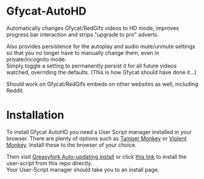 # Gfycat-AutoHD
Automatically changes Gfycat/RedGifs videos to HD mode, improves progress bar interaction and strips "upgrade to pro" adverts.</br>

Also provides persistence for the autoplay and audio mute/unmute settings so that you no longer have to manually change them, even in private/incognito mode.<br>
Simply toggle a setting to permanently persist it for all future videos watched, overriding the defaults.
(This is how Gfycat should have done it...)


Should work on Gfycat/RedGifs embeds on other websites as well, including Reddit.

# Installation
To install Gfycat AutoHD you need a User Script manager installed in your browser. There are plenty of options such as [Tamper Monkey](https://www.tampermonkey.net/) or [Violent Monkey](https://github.com/violentmonkey/violentmonkey). Install these to the browser of your choice.

Then visit [Greasyfork Auto-updating install](https://greasyfork.org/en/scripts/388733-gfycat-autohd) or click [this link](https://github.com/Invertex/Gfycat-AutoHD/raw/master/Gfycat%20AutoHD.user.js) to install the user-script from this repo directly.
</br>
Your User-Script manager should take you to an install page.
